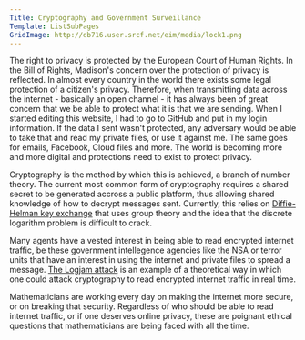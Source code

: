 ```yaml
---
Title: Cryptography and Government Surveillance
Template: ListSubPages
GridImage: http://db716.user.srcf.net/eim/media/lock1.png
---
```


The right to privacy is protected by the European Court of Human Rights. In the Bill of Rights, Madison's concern over the protection of privacy is reflected. In almost every country in the world there exists some legal protection of a citizen's privacy. Therefore, when transmitting data across the internet - basically an open channel - it has always been of great concern that we be able to protect what it is that we are sending. When I started editing this website, I had to go to GitHub and put in my login information. If the data I sent wasn't protected, any adversary would be able to take that and read my private files, or use it against me. The same goes for emails, Facebook, Cloud files and more. The world is becoming more and more digital and protections need to exist to protect privacy.

Cryptography is the method by which this is achieved, a branch of number theory. The current most common form of cryptography requires a shared secret to be generated accross a public platform, thus allowing shared knowledge of how to decrypt messages sent. Currently, this relies on [Diffie-Helman key exchange](http://db716.user.srcf.net/eim/course/crypto/diffiehellman) that uses group theory and the idea that the discrete logarithm problem is difficult to crack.

Many agents have a vested interest in being able to read encrypted internet traffic, be these government intellegence agencies like the NSA or terror units that have an interest in using the internet and private files to spread a message. [The Logjam attack](http://db716.user.srcf.net/eim/course/crypto/logjam) is an example of a theoretical way in which one could attack cryptography to read encrypted internet traffic in real time.

Mathematicians are working every day on making the internet more secure, or on breaking that security. Regardless of who should be able to read internet traffic, or if one deserves online privacy, these are poignant ethical questions that mathematicians are being faced with all the time.
